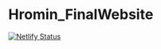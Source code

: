 
# Hromin_FinalWebsite

<!-- badges: start -->

[![Netlify Status](https://api.netlify.com/api/v1/badges/0997ba94-ba75-4c03-9330-a463c6a92201/deploy-status)](https://app.netlify.com/sites/gracemhromin/deploys)

<!-- badges: end -->




